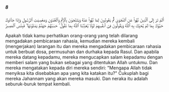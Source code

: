 ##### 8

<span class="ayah">أَلَمْ تَرَ إِلَى ٱلَّذِينَ نُهُوا۟ عَنِ ٱلنَّجْوَىٰ ثُمَّ يَعُودُونَ لِمَا نُهُوا۟ عَنْهُ وَيَتَنَٰجَوْنَ بِٱلْإِثْمِ وَٱلْعُدْوَٰنِ وَمَعْصِيَتِ ٱلرَّسُولِ وَإِذَا جَآءُوكَ حَيَّوْكَ بِمَا لَمْ يُحَيِّكَ بِهِ ٱللَّهُ وَيَقُولُونَ فِىٓ أَنفُسِهِمْ لَوْلَا يُعَذِّبُنَا ٱللَّهُ بِمَا نَقُولُ ۚ حَسْبُهُمْ جَهَنَّمُ يَصْلَوْنَهَا ۖ فَبِئْسَ ٱلْمَصِيرُ</span>

<span class="ayah_translation">Apakah tidak kamu perhatikan orang-orang yang telah dilarang mengadakan pembicaraan rahasia, kemudian mereka kembali (mengerjakan) larangan itu dan mereka mengadakan pembicaraan rahasia untuk berbuat dosa, permusuhan dan durhaka kepada Rasul. Dan apabila mereka datang kepadamu, mereka mengucapkan salam kepadamu dengan memberi salam yang bukan sebagai yang ditentukan Allah untukmu. Dan mereka mengatakan kepada diri mereka sendiri: "Mengapa Allah tidak menyiksa kita disebabkan apa yang kita katakan itu?" Cukuplah bagi mereka Jahannam yang akan mereka masuki. Dan neraka itu adalah seburuk-buruk tempat kembali.</span>
